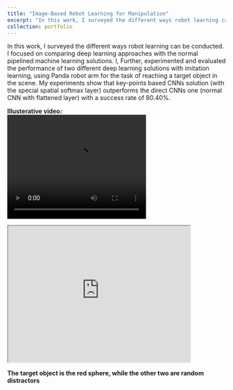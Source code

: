```yaml
---
title: "Image-Based Robot Learning for Manipulation"
excerpt: "In this work, I surveyed the different ways robot learning can be conducted. I focused on comparing deep learning approaches with the normal pipelined machine learning solutions. I, Further, experimented and evaluated the performance of two different deep learning solutions with imitation learning, using Panda robot arm for the task of reaching a target object in the scene. My experiments show that key-points based CNNs solution  (with the special spatial softmax layer) outperforms the direct CNNs one (normal CNN with flattened layer) with a success rate of 80.40%."
collection: portfolio
---
```


In this work, I surveyed the different ways robot learning can be conducted. I focused on comparing deep learning approaches with the normal pipelined machine learning solutions. I, Further, experimented and evaluated the performance of two different deep learning solutions with imitation learning, using Panda robot arm for the task of reaching a target object in the scene. My experiments show that key-points based CNNs solution  (with the special spatial softmax layer) outperforms the direct CNNs one (normal CNN with flattened layer) with a success rate of 80.40%.

<b> Illusterative video:</b> <br>
<video width="320" height="240" autoplay>
  <source src="/images/videos/robot_grasping.webm" type="video/webm">
Your browser does not support the video tag.
</video>

<iframe width="420" height="315"
src="https://www.youtube.com/embed/_5z3S4Rd6HQ">
</iframe>


<b> The target object is the red sphere, while the other two are random distractors</b> <br>
